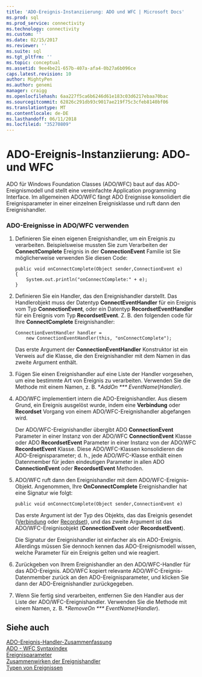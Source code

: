 ```yaml
---
title: 'ADO-Ereignis-Instanziierung: ADO und WFC | Microsoft Docs'
ms.prod: sql
ms.prod_service: connectivity
ms.technology: connectivity
ms.custom: ''
ms.date: 02/15/2017
ms.reviewer: ''
ms.suite: sql
ms.tgt_pltfrm: ''
ms.topic: conceptual
ms.assetid: 9ee4be21-657b-407a-afa4-0b27a6b096ce
caps.latest.revision: 10
author: MightyPen
ms.author: genemi
manager: craigg
ms.openlocfilehash: 6aa227f5ca6b6246d61e183c03d6217ebaa70bac
ms.sourcegitcommit: 62826c291db93c9017ae219f75c3cfeb8140bf06
ms.translationtype: MT
ms.contentlocale: de-DE
ms.lasthandoff: 06/11/2018
ms.locfileid: "35270809"
---
```

# <a name="ado-event-instantiation-ado-and-wfc"></a>ADO-Ereignis-Instanziierung: ADO- und WFC
ADO für Windows Foundation Classes (ADO/WFC) baut auf das ADO-Ereignismodell und stellt eine vereinfachte Application programming Interface. Im allgemeinen ADO/WFC fängt ADO Ereignisse konsolidiert die Ereignisparameter in einer einzelnen Ereignisklasse und ruft dann den Ereignishandler.  
  
### <a name="to-use-ado-events-in-adowfc"></a>ADO-Ereignisse in ADO/WFC verwenden  
  
1.  Definieren Sie einen eigenen Ereignishandler, um ein Ereignis zu verarbeiten. Beispielsweise mussten Sie zum Verarbeiten der **ConnectComplete** Ereignis in der **ConnectionEvent** Familie ist Sie möglicherweise verwenden Sie diesen Code:  
  
    ```  
    public void onConnectComplete(Object sender,ConnectionEvent e)  
    {  
        System.out.println("onConnectComplete:" + e);  
    }  
    ```  
  
2.  Definieren Sie ein Handler, das den Ereignishandler darstellt. Das Handlerobjekt muss der Datentyp **ConnectEventHandler** für ein Ereignis vom Typ **ConnectionEvent**, oder ein Datentyp **RecordsetEventHandler** für ein Ereignis vom Typ  **RecordsetEvent**. Z. B. den folgenden code für Ihre **ConnectComplete** Ereignishandler:  
  
    ```  
    ConnectionEventHandler handler =   
        new ConnectionEventHandler(this, "onConnectComplete");  
    ```  
  
     Das erste Argument der **ConnectionEventHandler** Konstruktor ist ein Verweis auf die Klasse, die den Ereignishandler mit dem Namen in das zweite Argument enthält.  
  
3.  Fügen Sie einen Ereignishandler auf eine Liste der Handler vorgesehen, um eine bestimmte Art von Ereignis zu verarbeiten. Verwenden Sie die Methode mit einem Namen, z. B. **AddOn *** EventName*(*Handler*).  
  
4.  ADO/WFC implementiert intern die ADO-Ereignishandler. Aus diesem Grund, ein Ereignis ausgelöst wurde, indem eine **Verbindung** oder **Recordset** Vorgang von einem ADO/WFC-Ereignishandler abgefangen wird.  
  
     Der ADO/WFC-Ereignishandler übergibt ADO **ConnectionEvent** Parameter in einer Instanz von der ADO/WFC **ConnectionEvent** Klasse oder ADO **RecordsetEvent** Parameter in einer Instanz von der ADO/WFC **RecordsetEvent** Klasse. Diese ADO/WFC-Klassen konsolidieren die ADO-Ereignisparameter; d. h., jede ADO/WFC-Klasse enthält einen Datenmember für jeden eindeutigen Parameter in allen ADO **ConnectionEvent** oder **RecordsetEvent** Methoden.  
  
5.  ADO/WFC ruft dann den Ereignishandler mit dem ADO/WFC-Ereignis-Objekt. Angenommen, Ihre **OnConnectComplete** Ereignishandler hat eine Signatur wie folgt:  
  
    ```  
    public void onConnectComplete(Object sender,ConnectionEvent e)  
    ```  
  
     Das erste Argument ist der Typ des Objekts, das das Ereignis gesendet ([Verbindung](../../../ado/reference/ado-api/connection-object-ado.md) oder [Recordset](../../../ado/reference/ado-api/recordset-object-ado.md)), und das zweite Argument ist das ADO/WFC-Ereignisobjekt (**ConnectionEvent** oder **RecordsetEvent**).  
  
     Die Signatur der Ereignishandler ist einfacher als ein ADO-Ereignis. Allerdings müssen Sie dennoch kennen das ADO-Ereignismodell wissen, welche Parameter für ein Ereignis gelten und wie reagiert.  
  
6.  Zurückgeben von Ihrem Ereignishandler an den ADO/WFC-Handler für das ADO-Ereignis. ADO/WFC kopiert relevante ADO/WFC-Ereignis-Datenmember zurück an den ADO-Ereignisparameter, und klicken Sie dann der ADO-Ereignishandler zurückgegeben.  
  
7.  Wenn Sie fertig sind verarbeiten, entfernen Sie den Handler aus der Liste der ADO/WFC-Ereignishandler. Verwenden Sie die Methode mit einem Namen, z. B. **RemoveOn *** EventName*(*Handler*).  
  
## <a name="see-also"></a>Siehe auch  
 [ADO-Ereignis-Handler-Zusammenfassung](../../../ado/guide/data/ado-event-handler-summary.md)   
 [ADO - WFC Syntaxindex](../../../ado/reference/ado-api/ado-wfc-syntax-index.md)   
 [Ereignisparameter](../../../ado/guide/data/event-parameters.md)   
 [Zusammenwirken der Ereignishandler](../../../ado/guide/data/how-event-handlers-work-together.md)   
 [Typen von Ereignissen](../../../ado/guide/data/types-of-events.md)
